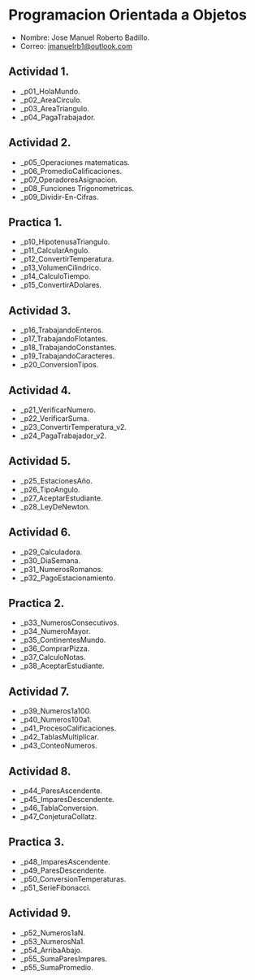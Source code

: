 # Programacion Orientada a Objetos
- Nombre: Jose Manuel Roberto Badillo.
- Correo: jmanuelrb1@outlook.com


## Actividad 1.
- _p01_HolaMundo.
- _p02_AreaCirculo.
- _p03_AreaTriangulo.
- _p04_PagaTrabajador.

## Actividad 2.
- _p05_Operaciones matematicas.
- _p06_PromedioCalificaciones.
- _p07_OperadoresAsignacion.
- _p08_Funciones Trigonometricas.
- _p09_Dividir-En-Cifras.

## Practica 1.
- _p10_HipotenusaTriangulo.
- _p11_CalcularAngulo.
- _p12_ConvertirTemperatura.
- _p13_VolumenCilindrico.
- _p14_CalculoTiempo.
- _p15_ConvertirADolares.

## Actividad 3.
- _p16_TrabajandoEnteros.
- _p17_TrabajandoFlotantes.
- _p18_TrabajandoConstantes.
- _p19_TrabajandoCaracteres.
- _p20_ConversionTipos.

## Actividad 4.
- _p21_VerificarNumero.
- _p22_VerificarSuma.
- _p23_ConvertirTemperatura_v2.
- _p24_PagaTrabajador_v2.

## Actividad 5.
- _p25_EstacionesAño.
- _p26_TipoAngulo.
- _p27_AceptarEstudiante.
- _p28_LeyDeNewton.

## Actividad 6.
- _p29_Calculadora.
- _p30_DiaSemana.
- _p31_NumerosRomanos.
- _p32_PagoEstacionamiento.

## Practica 2.
- _p33_NumerosConsecutivos.
- _p34_NumeroMayor.
- _p35_ContinentesMundo.
- _p36_ComprarPizza.
- _p37_CalculoNotas.
- _p38_AceptarEstudiante.

## Actividad 7.
- _p39_Numeros1a100.
- _p40_Numeros100a1.
- _p41_ProcesoCalificaciones.
- _p42_TablasMultiplicar.
- _p43_ConteoNumeros.

## Actividad 8.
- _p44_ParesAscendente.
- _p45_ImparesDescendente.
- _p46_TablaConversion.
- _p47_ConjeturaCollatz.

## Practica 3.
- _p48_ImparesAscendente.
- _p49_ParesDescendente.
- _p50_ConversionTemperaturas.
- _p51_SerieFibonacci.

## Actividad 9.
- _p52_Numeros1aN.
- _p53_NumerosNa1.
- _p54_ArribaAbajo.
- _p55_SumaParesImpares.
- _p55_SumaPromedio.

